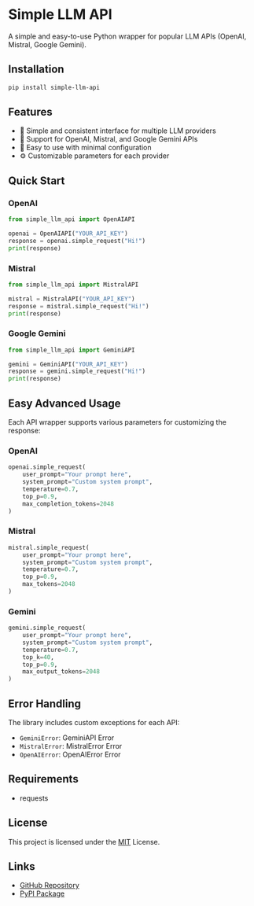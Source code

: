 # Simple LLM API

A simple and easy-to-use Python wrapper for popular LLM APIs (OpenAI, Mistral, Google Gemini).

## Installation

```bash
pip install simple-llm-api
```

## Features

- 🎯 Simple and consistent interface for multiple LLM providers
- 🤖 Support for OpenAI, Mistral, and Google Gemini APIs
- 🚀 Easy to use with minimal configuration
- ⚙️ Customizable parameters for each provider

## Quick Start

### OpenAI

```python
from simple_llm_api import OpenAIAPI

openai = OpenAIAPI("YOUR_API_KEY")
response = openai.simple_request("Hi!")
print(response)
```

### Mistral

```python
from simple_llm_api import MistralAPI

mistral = MistralAPI("YOUR_API_KEY")
response = mistral.simple_request("Hi!")
print(response)
```

### Google Gemini

```python
from simple_llm_api import GeminiAPI

gemini = GeminiAPI("YOUR_API_KEY")
response = gemini.simple_request("Hi!")
print(response)
```

## Easy Advanced Usage

Each API wrapper supports various parameters for customizing the response:

### OpenAI
```python
openai.simple_request(
    user_prompt="Your prompt here",
    system_prompt="Custom system prompt",
    temperature=0.7,
    top_p=0.9,
    max_completion_tokens=2048
)
```

### Mistral
```python
mistral.simple_request(
    user_prompt="Your prompt here",
    system_prompt="Custom system prompt",
    temperature=0.7,
    top_p=0.9,
    max_tokens=2048
)
```

### Gemini
```python
gemini.simple_request(
    user_prompt="Your prompt here",
    system_prompt="Custom system prompt",
    temperature=0.7,
    top_k=40,
    top_p=0.9,
    max_output_tokens=2048
)
```

## Error Handling

The library includes custom exceptions for each API:

- `GeminiError`: GeminiAPI Error
- `MistralError`: MistralError Error
- `OpenAIError`: OpenAIError Error

## Requirements

- requests

## License

This project is licensed under the [MIT](https://choosealicense.com/licenses/mit/) License.

## Links

- [GitHub Repository](https://github.com/SoAp9035/simple-llm-api)
- [PyPI Package](https://pypi.org/project/simple-llm-api/)
